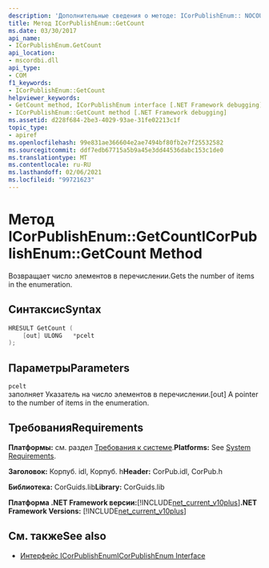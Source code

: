 ```yaml
---
description: 'Дополнительные сведения о методе: ICorPublishEnum:: NOCOUNT'
title: Метод ICorPublishEnum::GetCount
ms.date: 03/30/2017
api_name:
- ICorPublishEnum.GetCount
api_location:
- mscordbi.dll
api_type:
- COM
f1_keywords:
- ICorPublishEnum::GetCount
helpviewer_keywords:
- GetCount method, ICorPublishEnum interface [.NET Framework debugging]
- ICorPublishEnum::GetCount method [.NET Framework debugging]
ms.assetid: d228f684-2be3-4029-93ae-31fe02213c1f
topic_type:
- apiref
ms.openlocfilehash: 99e831ae366604e2ae7494bf80fb2e7f25532582
ms.sourcegitcommit: ddf7edb67715a5b9a45e3dd44536dabc153c1de0
ms.translationtype: MT
ms.contentlocale: ru-RU
ms.lasthandoff: 02/06/2021
ms.locfileid: "99721623"
---
```

# <a name="icorpublishenumgetcount-method"></a><span data-ttu-id="428da-103">Метод ICorPublishEnum::GetCount</span><span class="sxs-lookup"><span data-stu-id="428da-103">ICorPublishEnum::GetCount Method</span></span>

<span data-ttu-id="428da-104">Возвращает число элементов в перечислении.</span><span class="sxs-lookup"><span data-stu-id="428da-104">Gets the number of items in the enumeration.</span></span>  
  
## <a name="syntax"></a><span data-ttu-id="428da-105">Синтаксис</span><span class="sxs-lookup"><span data-stu-id="428da-105">Syntax</span></span>  
  
```cpp  
HRESULT GetCount (  
    [out] ULONG   *pcelt  
);  
```  
  
## <a name="parameters"></a><span data-ttu-id="428da-106">Параметры</span><span class="sxs-lookup"><span data-stu-id="428da-106">Parameters</span></span>  

 `pcelt`  
 <span data-ttu-id="428da-107">заполняет Указатель на число элементов в перечислении.</span><span class="sxs-lookup"><span data-stu-id="428da-107">[out] A pointer to the number of items in the enumeration.</span></span>  
  
## <a name="requirements"></a><span data-ttu-id="428da-108">Требования</span><span class="sxs-lookup"><span data-stu-id="428da-108">Requirements</span></span>  

 <span data-ttu-id="428da-109">**Платформы:** см. раздел [Требования к системе](../../get-started/system-requirements.md).</span><span class="sxs-lookup"><span data-stu-id="428da-109">**Platforms:** See [System Requirements](../../get-started/system-requirements.md).</span></span>  
  
 <span data-ttu-id="428da-110">**Заголовок:** Корпуб. idl, Корпуб. h</span><span class="sxs-lookup"><span data-stu-id="428da-110">**Header:** CorPub.idl, CorPub.h</span></span>  
  
 <span data-ttu-id="428da-111">**Библиотека:** CorGuids.lib</span><span class="sxs-lookup"><span data-stu-id="428da-111">**Library:** CorGuids.lib</span></span>  
  
 <span data-ttu-id="428da-112">**Платформа .NET Framework версии:**[!INCLUDE[net_current_v10plus](../../../../includes/net-current-v10plus-md.md)]</span><span class="sxs-lookup"><span data-stu-id="428da-112">**.NET Framework Versions:** [!INCLUDE[net_current_v10plus](../../../../includes/net-current-v10plus-md.md)]</span></span>  
  
## <a name="see-also"></a><span data-ttu-id="428da-113">См. также</span><span class="sxs-lookup"><span data-stu-id="428da-113">See also</span></span>

- [<span data-ttu-id="428da-114">Интерфейс ICorPublishEnum</span><span class="sxs-lookup"><span data-stu-id="428da-114">ICorPublishEnum Interface</span></span>](icorpublishenum-interface.md)

